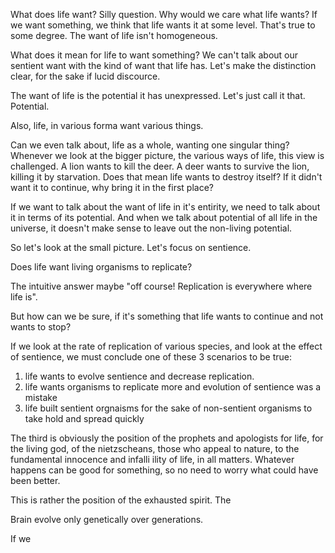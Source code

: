 What does life want?
Silly question. Why would we care what life wants? If we want something, we think that life wants it at some level. That's true to some degree. The want of life isn't homogeneous.

What does it mean for life to want something? We can't talk about our sentient want with the kind of want that life has. Let's make the distinction clear, for the sake if lucid discource.

The want of life is the potential it has unexpressed. Let's just call it that. Potential.

Also, life, in various forma want various things. 

Can we even talk about, life as a whole, wanting one singular thing? Whenever we look at the bigger picture, the various ways of life, this view is challenged. A lion wants to kill the deer. A deer wants to survive the lion, killing it by starvation. Does that mean life wants to destroy itself? If it didn't want it to continue, why bring it in the first place?

If we want to talk about the want of life in it's entirity, we need to talk about it in terms of its potential. And when we talk about potential of all life in the universe, it doesn't make sense to leave out the non-living potential.

So let's look at the small picture. Let's focus on sentience.

Does life want living organisms to replicate?

The intuitive answer maybe "off course! Replication is everywhere where life is". 

But how can we be sure, if it's something that life wants to continue and not wants to stop?

If we look at the rate of replication of various species, and look at the effect of sentience, we must conclude one of these 3 scenarios to be true:
1) life wants to evolve sentience and decrease replication.
2) life wants organisms to replicate more and evolution of sentience was a mistake
3) life built sentient orgnaisms for the sake of non-sentient organisms to take hold and spread quickly 

The third is obviously the position of the prophets and apologists for life, for the living god, of the nietzscheans, those who appeal to nature, to the fundamental innocence and infalli ility of life, in all matters. Whatever happens can be good for something, so no need to worry what could have been better.

This is rather the position of the exhausted spirit. The 

Brain evolve only genetically over generations.

If we 